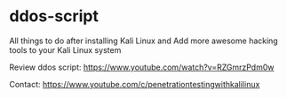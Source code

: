 # ddos-script
All  things to do after installing Kali Linux and Add more awesome hacking tools to your Kali Linux system


Review ddos script: https://www.youtube.com/watch?v=RZGmrzPdm0w

Contact: https://www.youtube.com/c/penetrationtestingwithkalilinux

